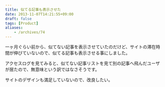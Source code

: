 ```yaml
---
title: 似てる記事も表示させた
date: 2013-11-07T14:21:55+09:00
draft: false
tags: [Product]
aliases:
    - /archives/74
---
```


一ヶ月ぐらい前から、似てない記事を表示させていたのだけど、サイトの滞在時間が伸びていないので、似てる記事も表示させる事にしました。



アクセスログを見てみると、似てない記事リストを見て別の記事へ飛んだユーザが居たので、無意味という訳ではなさそうです。



サイトのデザインも満足していないので、改良したい。


